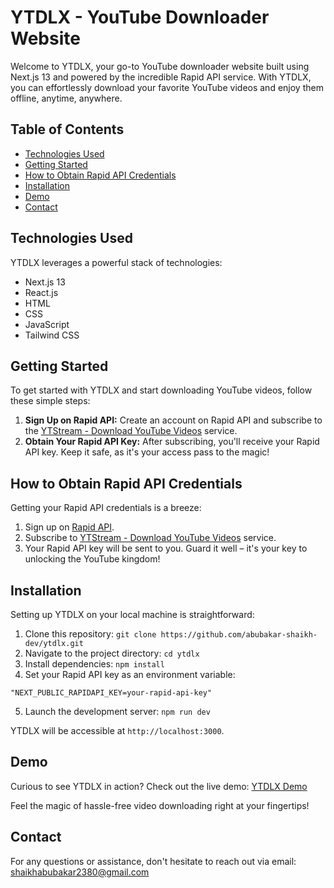 # YTDLX - YouTube Downloader Website

Welcome to YTDLX, your go-to YouTube downloader website built using Next.js 13 and powered by the incredible Rapid API service. With YTDLX, you can effortlessly download your favorite YouTube videos and enjoy them offline, anytime, anywhere.

## Table of Contents

- [Technologies Used](#technologies-used)
- [Getting Started](#getting-started)
- [How to Obtain Rapid API Credentials](#how-to-obtain-rapid-api-credentials)
- [Installation](#installation)
- [Demo](#demo)
- [Contact](#contact)

## Technologies Used

YTDLX leverages a powerful stack of technologies:

- Next.js 13
- React.js
- HTML
- CSS
- JavaScript
- Tailwind CSS

## Getting Started

To get started with YTDLX and start downloading YouTube videos, follow these simple steps:

1. **Sign Up on Rapid API:** Create an account on Rapid API and subscribe to the [YTStream - Download YouTube Videos](https://rapidapi.com/ytjar/api/ytstream-download-youtube-videos) service.
2. **Obtain Your Rapid API Key:** After subscribing, you'll receive your Rapid API key. Keep it safe, as it's your access pass to the magic!

## How to Obtain Rapid API Credentials

Getting your Rapid API credentials is a breeze:

1. Sign up on [Rapid API](https://rapidapi.com/).
2. Subscribe to [YTStream - Download YouTube Videos](https://rapidapi.com/ytjar/api/ytstream-download-youtube-videos) service.
3. Your Rapid API key will be sent to you. Guard it well – it's your key to unlocking the YouTube kingdom!

## Installation

Setting up YTDLX on your local machine is straightforward:

1. Clone this repository: `git clone https://github.com/abubakar-shaikh-dev/ytdlx.git`
2. Navigate to the project directory: `cd ytdlx`
3. Install dependencies: `npm install`
4. Set your Rapid API key as an environment variable:

```dotenv
"NEXT_PUBLIC_RAPIDAPI_KEY=your-rapid-api-key"
```

5. Launch the development server: `npm run dev`

YTDLX will be accessible at `http://localhost:3000`.

## Demo

Curious to see YTDLX in action? Check out the live demo: [YTDLX Demo](https://ytdlx.vercel.app/)

Feel the magic of hassle-free video downloading right at your fingertips!

## Contact

For any questions or assistance, don't hesitate to reach out via email: shaikhabubakar2380@gmail.com
